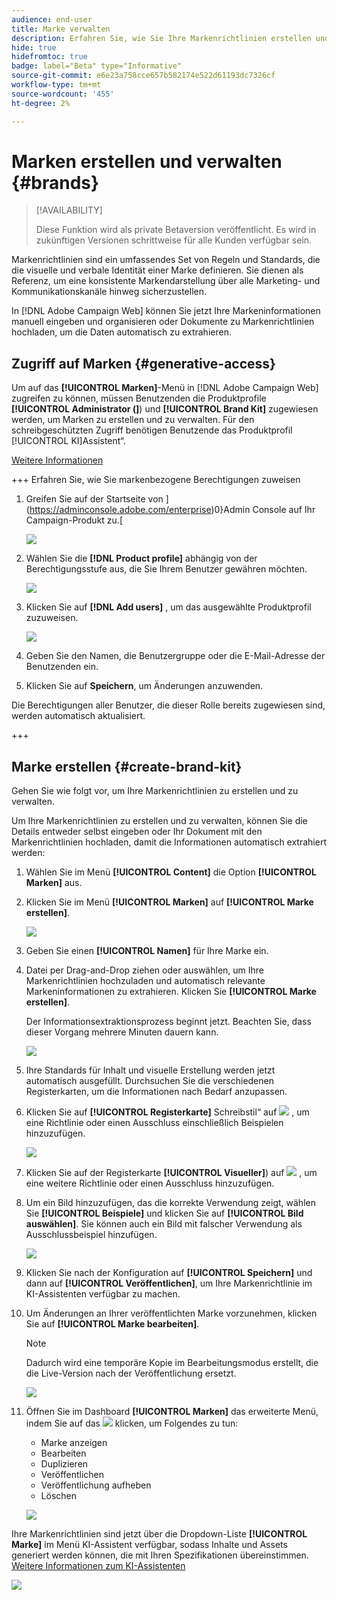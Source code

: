 ```yaml
---
audience: end-user
title: Marke verwalten
description: Erfahren Sie, wie Sie Ihre Markenrichtlinien erstellen und verwalten
hide: true
hidefromtoc: true
badge: label="Beta" type="Informative"
source-git-commit: e6e23a758cce657b582174e522d61193dc7326cf
workflow-type: tm+mt
source-wordcount: '455'
ht-degree: 2%

---
```


# Marken erstellen und verwalten {#brands}

>[!AVAILABILITY]
>
>Diese Funktion wird als private Betaversion veröffentlicht. Es wird in zukünftigen Versionen schrittweise für alle Kunden verfügbar sein.

Markenrichtlinien sind ein umfassendes Set von Regeln und Standards, die die visuelle und verbale Identität einer Marke definieren. Sie dienen als Referenz, um eine konsistente Markendarstellung über alle Marketing- und Kommunikationskanäle hinweg sicherzustellen.

In [!DNL Adobe Campaign Web] können Sie jetzt Ihre Markeninformationen manuell eingeben und organisieren oder Dokumente zu Markenrichtlinien hochladen, um die Daten automatisch zu extrahieren.

## Zugriff auf Marken {#generative-access}

Um auf das **[!UICONTROL Marken]**-Menü in [!DNL Adobe Campaign Web] zugreifen zu können, müssen Benutzenden die Produktprofile **[!UICONTROL Administrator (]**) und **[!UICONTROL Brand Kit]** zugewiesen werden, um Marken zu erstellen und zu verwalten. Für den schreibgeschützten Zugriff benötigen Benutzende das Produktprofil [!UICONTROL KI]Assistent“.

[Weitere Informationen](https://experienceleague.adobe.com/de/docs/campaign/campaign-v8/admin/permissions/manage-permissions)

+++  Erfahren Sie, wie Sie markenbezogene Berechtigungen zuweisen

1. Greifen Sie auf der Startseite von ](https://adminconsole.adobe.com/enterprise)0}Admin Console auf Ihr Campaign-Produkt zu.[

   ![](assets/brands_admin_1.png)

1. Wählen Sie die **[!DNL Product profile]** abhängig von der Berechtigungsstufe aus, die Sie Ihrem Benutzer gewähren möchten.

   ![](assets/brands_admin_2.png)

1. Klicken Sie auf **[!DNL Add users]** , um das ausgewählte Produktprofil zuzuweisen.

   ![](assets/brands_admin_3.png)

1. Geben Sie den Namen, die Benutzergruppe oder die E-Mail-Adresse der Benutzenden ein.

1. Klicken Sie auf **Speichern**, um Änderungen anzuwenden.

Die Berechtigungen aller Benutzer, die dieser Rolle bereits zugewiesen sind, werden automatisch aktualisiert.

+++

## Marke erstellen {#create-brand-kit}

Gehen Sie wie folgt vor, um Ihre Markenrichtlinien zu erstellen und zu verwalten.

Um Ihre Markenrichtlinien zu erstellen und zu verwalten, können Sie die Details entweder selbst eingeben oder Ihr Dokument mit den Markenrichtlinien hochladen, damit die Informationen automatisch extrahiert werden:


1. Wählen Sie im Menü **[!UICONTROL Content]** die Option **[!UICONTROL Marken]** aus.

1. Klicken Sie im Menü **[!UICONTROL Marken]** auf **[!UICONTROL Marke erstellen]**.

   ![](assets/brands_1.png)

1. Geben Sie einen **[!UICONTROL Namen]** für Ihre Marke ein.

1. Datei per Drag-and-Drop ziehen oder auswählen, um Ihre Markenrichtlinien hochzuladen und automatisch relevante Markeninformationen zu extrahieren. Klicken Sie **[!UICONTROL Marke erstellen]**.

   Der Informationsextraktionsprozess beginnt jetzt. Beachten Sie, dass dieser Vorgang mehrere Minuten dauern kann.

   ![](assets/brands_7.png)

1. Ihre Standards für Inhalt und visuelle Erstellung werden jetzt automatisch ausgefüllt. Durchsuchen Sie die verschiedenen Registerkarten, um die Informationen nach Bedarf anzupassen.

1. Klicken Sie auf **[!UICONTROL Registerkarte]** Schreibstil“ auf ![](assets/do-not-localize/Smock_Add_18_N.svg) , um eine Richtlinie oder einen Ausschluss einschließlich Beispielen hinzuzufügen.

   ![](assets/brands_2.png)

1. Klicken Sie auf der Registerkarte **[!UICONTROL Visueller]**) auf ![](assets/do-not-localize/Smock_Add_18_N.svg) , um eine weitere Richtlinie oder einen Ausschluss hinzuzufügen.

1. Um ein Bild hinzuzufügen, das die korrekte Verwendung zeigt, wählen Sie **[!UICONTROL Beispiele]** und klicken Sie auf **[!UICONTROL Bild auswählen]**. Sie können auch ein Bild mit falscher Verwendung als Ausschlussbeispiel hinzufügen.

   ![](assets/brands_3.png)

1. Klicken Sie nach der Konfiguration auf **[!UICONTROL Speichern]** und dann auf **[!UICONTROL Veröffentlichen]**, um Ihre Markenrichtlinie im KI-Assistenten verfügbar zu machen.

1. Um Änderungen an Ihrer veröffentlichten Marke vorzunehmen, klicken Sie auf **[!UICONTROL Marke bearbeiten]**.

   >[!NOTE]
   >
   >Dadurch wird eine temporäre Kopie im Bearbeitungsmodus erstellt, die die Live-Version nach der Veröffentlichung ersetzt.

   ![](assets/brands_4.png)

1. Öffnen Sie im Dashboard **[!UICONTROL Marken]** das erweiterte Menü, indem Sie auf das ![](assets/do-not-localize/Smock_More_18_N.svg) klicken, um Folgendes zu tun:

   * Marke anzeigen
   * Bearbeiten
   * Duplizieren
   * Veröffentlichen
   * Veröffentlichung aufheben
   * Löschen

   ![](assets/brands_5.png)

Ihre Markenrichtlinien sind jetzt über die Dropdown-Liste **[!UICONTROL Marke]** im Menü KI-Assistent verfügbar, sodass Inhalte und Assets generiert werden können, die mit Ihren Spezifikationen übereinstimmen. [Weitere Informationen zum KI-Assistenten](gs-generative.md)

![](assets/brands_6.png)
